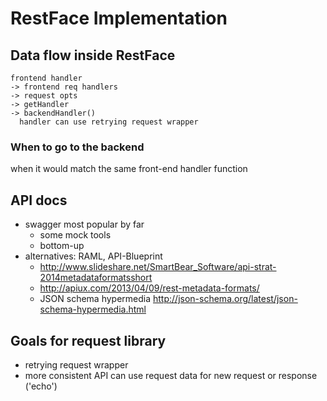 RestFace Implementation
=======================

Data flow inside RestFace
-------------------------
```
frontend handler
-> frontend req handlers
-> request opts
-> getHandler
-> backendHandler()
  handler can use retrying request wrapper
```

### When to go to the backend
when it would match the same front-end handler function



API docs
--------
- swagger most popular by far
    - some mock tools
    - bottom-up
- alternatives: RAML, API-Blueprint
    - http://www.slideshare.net/SmartBear_Software/api-strat-2014metadataformatsshort
    - http://apiux.com/2013/04/09/rest-metadata-formats/
    - JSON schema hypermedia http://json-schema.org/latest/json-schema-hypermedia.html


Goals for request library
--------------------------
- retrying request wrapper
- more consistent API
  can use request data for new request or response ('echo')
